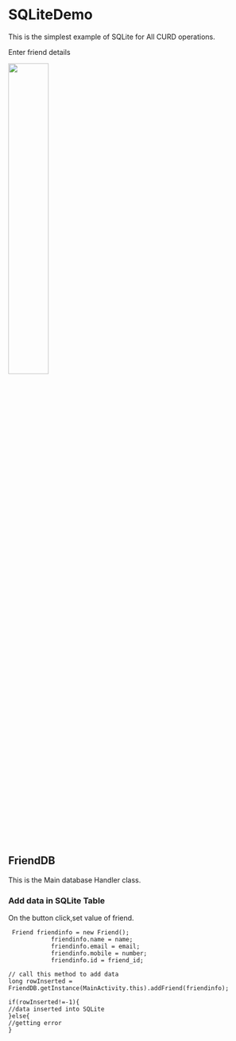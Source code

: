 # SQLiteDemo
This is the simplest example of SQLite for All CURD operations.

Enter friend details

<img  src="https://github.com/sunilparmar04/SQLiteDemo/blob/master/ScreenShots/output.png " width="40%">


## FriendDB
This is the Main database Handler class.


### Add data in SQLite Table
 On the button click,set  value of friend.
```
 Friend friendinfo = new Friend();
            friendinfo.name = name;
            friendinfo.email = email;
            friendinfo.mobile = number;
            friendinfo.id = friend_id;

// call this method to add data
long rowInserted = FriendDB.getInstance(MainActivity.this).addFriend(friendinfo);

if(rowInserted!=-1){
//data inserted into SQLite
}else{
//getting error
}

```

